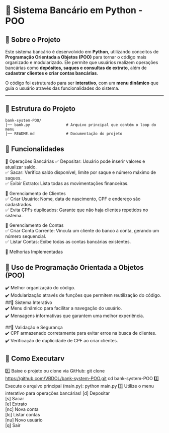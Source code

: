 # 🏦 Sistema Bancário em Python - POO

## 📌 Sobre o Projeto
Este sistema bancário é desenvolvido em **Python**, utilizando conceitos de **Programação Orientada a Objetos (POO)** para tornar o código mais organizado e modularizado. Ele permite que usuários realizem operações bancárias como **depósitos, saques e consultas de extrato**, além de **cadastrar clientes e criar contas bancárias**.

O código foi estruturado para ser **interativo**, com um **menu dinâmico** que guia o usuário através das funcionalidades do sistema.

---

## 📁 Estrutura do Projeto

```shell
bank-system-POO/
│── bank.py                # Arquivo principal que contém o loop do menu
│── README.md              # Documentação do projeto
```
## 🚀 Funcionalidades<br>
🔹 Operações Bancárias
✅ Depositar: Usuário pode inserir valores e atualizar saldo.<br> ✅ Sacar: Verifica saldo disponível, limite por saque e número máximo de saques. <br>✅ Exibir Extrato: Lista todas as movimentações financeiras.<br>

🔹 Gerenciamento de Clientes<br>
✅ Criar Usuário: Nome, data de nascimento, CPF e endereço são cadastrados.<br>✅ Evita CPFs duplicados: Garante que não haja clientes repetidos no sistema.<br>

🔹 Gerenciamento de Contas<br>
✅ Criar Conta Corrente: Vincula um cliente do banco à conta, gerando um número sequencial. <br>✅ Listar Contas: Exibe todas as contas bancárias existentes.

🔄 Melhorias Implementadas<br>

## 📌 Uso de Programação Orientada a Objetos (POO)<br>
✔️ Melhor organização do código. <br>✔️ Modularização através de funções que permitem reutilização do código.
<br>
##📌  Sistema Interativo<br>
✔️ Menu dinâmico para facilitar a navegação do usuário. <br>✔️ Mensagens informativas que garantem uma melhor experiência.

##📌  Validação e Segurança<br>
✔️ CPF armazenado corretamente para evitar erros na busca de clientes.<br> ✔️ Verificação de duplicidade de CPF ao criar clientes.

## 🎯 Como Executarv
1️⃣ Baixe o projeto ou clone via GitHub:
git clone https://github.com/VBDOL/bank-system-POO.git
cd bank-system-POO
2️⃣ Execute o arquivo principal (main.py):
python main.py
3️⃣ Utilize o menu interativo para operações bancárias!
[d] Depositar  
[s] Sacar  
[e] Extrato  
[nc] Nova conta  
[lc] Listar contas  
[nu] Novo usuário  
[q] Sair  
